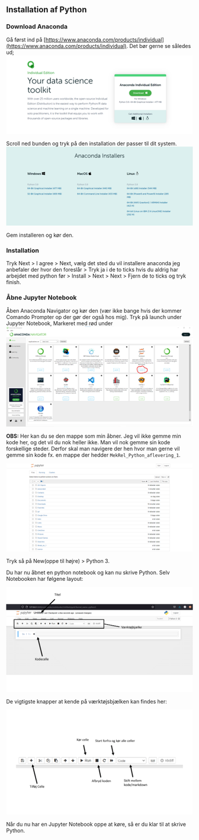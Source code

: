 
## Installation af Python

### Download Anaconda

Gå først ind på [https://www.anaconda.com/products/individual](https://www.anaconda.com/products/individual). Det bør gerne se således ud;
![](2021-07-10-17-14-27.png)

Scroll ned bunden og tryk på den installation der passer til dit system. 
![](2021-07-10-17-17-49.png)

Gem installeren og kør den. 

### Installation

Tryk Next > I agree > Next, vælg det sted du vil installere anaconda jeg anbefaler der hvor den foreslår > Tryk ja i de to ticks hvis du aldrig har arbejdet med python før > Install > Next > Next > Fjern de to ticks og tryk finish.


### Åbne Jupyter Notebook
Åben Anaconda Navigator og kør den (vær ikke bange hvis der kommer Comando Prompter op der gør der også hos mig). Tryk på launch under Jupyter Notebook, Markeret med rød under
![](2021-07-10-17-34-55.png)

**OBS​:** Her kan du se den mappe som min åbner. Jeg vil ikke gemme min kode her, og det vil du nok heller ikke. Man vil nok gemme sin kode forskellige steder. Derfor skal man navigere der hen hvor man gerne vil gemme sin kode fx. en mappe der hedder `MekRel_Python_aflevering_1`.

![](2021-07-10-17-36-23.png)

Tryk så på New(oppe til højre) > Python 3. 

Du har nu åbnet en python notebook og kan nu skrive Python. Selv Notebooken har følgene layout:

![](Jupyter_layout.png)

De vigtigste knapper at kende på værktøjsbjælken kan findes her:

![](Jupyter_layout_toolbar.png)

Når du nu har en Jupyter Notebook oppe at køre, så er du klar til at skrive Python. 


```python

```

```python

```
